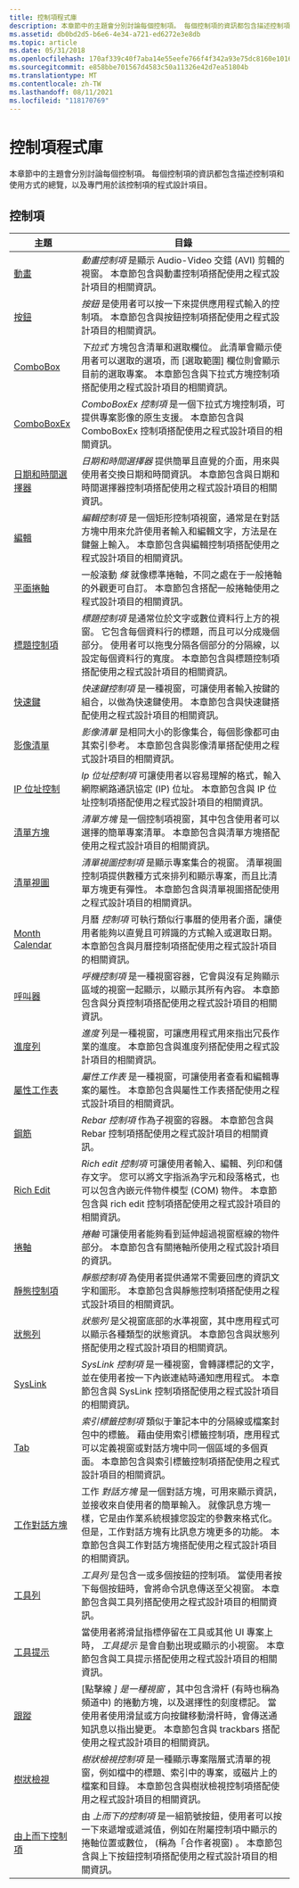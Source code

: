 ```yaml
---
title: 控制項程式庫
description: 本章節中的主題會分別討論每個控制項。 每個控制項的資訊都包含描述控制項和使用方式的總覽，以及專門用於該控制項的程式設計項目。
ms.assetid: db0bd2d5-b6e6-4e34-a721-ed6272e3e8db
ms.topic: article
ms.date: 05/31/2018
ms.openlocfilehash: 170af339c40f7aba14e55eefe766f4f342a93e75dc8160e1016dfd39f432e0d6
ms.sourcegitcommit: e858bbe701567d4583c50a11326e42d7ea51804b
ms.translationtype: MT
ms.contentlocale: zh-TW
ms.lasthandoff: 08/11/2021
ms.locfileid: "118170769"
---
```

# <a name="control-library"></a>控制項程式庫

本章節中的主題會分別討論每個控制項。 每個控制項的資訊都包含描述控制項和使用方式的總覽，以及專門用於該控制項的程式設計項目。

## <a name="controls"></a>控制項



| 主題                                                              | 目錄                                                                                                                                                                                                                                                                                                                                                                           |
|--------------------------------------------------------------------|------------------------------------------------------------------------------------------------------------------------------------------------------------------------------------------------------------------------------------------------------------------------------------------------------------------------------------------------------------------------------------|
| [動畫](animation-control-reference.md)                       | *動畫控制項* 是顯示 Audio-Video 交錯 (AVI) 剪輯的視窗。 本章節包含與動畫控制項搭配使用之程式設計項目的相關資訊。<br/>                                                                                                                                                                                  |
| [按鈕](buttons.md)                                              | *按鈕* 是使用者可以按一下來提供應用程式輸入的控制項。 本章節包含與按鈕控制項搭配使用之程式設計項目的相關資訊。 <br/>                                                                                                                                                                                             |
| [ComboBox](combo-boxes.md)                                        | *下拉式* 方塊包含清單和選取欄位。 此清單會顯示使用者可以選取的選項，而 [選取範圍] 欄位則會顯示目前的選取專案。 本章節包含與下拉式方塊控制項搭配使用之程式設計項目的相關資訊。 <br/>                                                                                                   |
| [ComboBoxEx](comboboxex-control-reference.md)                     | *ComboBoxEx 控制項* 是一個下拉式方塊控制項，可提供專案影像的原生支援。 本章節包含與 ComboBoxEx 控制項搭配使用之程式設計項目的相關資訊。 <br/>                                                                                                                                                                            |
| [日期和時間選擇器](date-and-time-picker-control-reference.md) | *日期和時間選擇器* 提供簡單且直覺的介面，用來與使用者交換日期和時間資訊。 本章節包含與日期和時間選擇器控制項搭配使用之程式設計項目的相關資訊。 <br/>                                                                                                                          |
| [編輯](edit-controls.md)                                          | *編輯控制項* 是一個矩形控制項視窗，通常是在對話方塊中用來允許使用者輸入和編輯文字，方法是在鍵盤上輸入。 本章節包含與編輯控制項搭配使用之程式設計項目的相關資訊。 <br/>                                                                                                                        |
| [平面捲軸](flat-scroll-bars-reference.md)                  | 一般滾動 *條* 就像標準捲軸，不同之處在于一般捲軸的外觀更可自訂。 本章節包含搭配一般捲軸使用之程式設計項目的相關資訊。 <br/>                                                                                                                                                  |
| [標題控制項](header-control-reference.md)                     | *標題控制項* 是通常位於文字或數位資料行上方的視窗。 它包含每個資料行的標題，而且可以分成幾個部分。 使用者可以拖曳分隔各個部分的分隔線，以設定每個資料行的寬度。 本章節包含與標題控制項搭配使用之程式設計項目的相關資訊。 <br/>                 |
| [快速鍵](hot-key-control-reference.md)                           | *快速鍵控制項* 是一種視窗，可讓使用者輸入按鍵的組合，以做為快速鍵使用。 本章節包含與快速鍵搭配使用之程式設計項目的相關資訊。 <br/>                                                                                                                                                               |
| [影像清單](image-list-reference.md)                             | *影像清單* 是相同大小的影像集合，每個影像都可由其索引參考。 本章節包含與影像清單搭配使用之程式設計項目的相關資訊。 <br/>                                                                                                                                                                     |
| [IP 位址控制](ip-address-control-reference.md)             | *Ip 位址控制項* 可讓使用者以容易理解的格式，輸入網際網路通訊協定 (IP) 位址。 本章節包含與 IP 位址控制項搭配使用之程式設計項目的相關資訊。 <br/>                                                                                                                                                     |
| [清單方塊](list-boxes.md)                                         | *清單方塊* 是一個控制項視窗，其中包含使用者可以選擇的簡單專案清單。 本章節包含與清單方塊搭配使用之程式設計項目的相關資訊。 <br/>                                                                                                                                                                           |
| [清單視圖](list-view-control-reference.md)                       | *清單視圖控制項* 是顯示專案集合的視窗。 清單視圖控制項提供數種方式來排列和顯示專案，而且比清單方塊更有彈性。 本章節包含與清單視圖搭配使用之程式設計項目的相關資訊。 <br/>                                                                                         |
| [Month Calendar](month-calendar-control-reference.md)             | 月曆 *控制項* 可執行類似行事曆的使用者介面，讓使用者能夠以直覺且可辨識的方式輸入或選取日期。 本章節包含與月曆控制項搭配使用之程式設計項目的相關資訊。<br/>                                                                                              |
| [呼叫器](pager-control-reference.md)                               | *呼機控制項* 是一種視窗容器，它會與沒有足夠顯示區域的視窗一起顯示，以顯示其所有內容。 本章節包含與分頁控制項搭配使用之程式設計項目的相關資訊。<br/>                                                                                                                                        |
| [進度列](progress-bar-control-reference.md)                 | *進度* 列是一種視窗，可讓應用程式用來指出冗長作業的進度。 本章節包含與進度列搭配使用之程式設計項目的相關資訊。<br/>                                                                                                                                                                     |
| [屬性工作表](property-sheet-reference.md)                     | *屬性工作表* 是一種視窗，可讓使用者查看和編輯專案的屬性。 本章節包含與屬性工作表搭配使用之程式設計項目的相關資訊。<br/>                                                                                                                                                                             |
| [鋼筋](rebar-control-reference.md)                               | *Rebar 控制項* 作為子視窗的容器。 本章節包含與 Rebar 控制項搭配使用之程式設計項目的相關資訊。<br/>                                                                                                                                                                                                                     |
| [Rich Edit](rich-edit-controls.md)                                | *Rich edit 控制項* 可讓使用者輸入、編輯、列印和儲存文字。 您可以將文字指派為字元和段落格式，也可以包含內嵌元件物件模型 (COM) 物件。 本章節包含與 rich edit 控制項搭配使用之程式設計項目的相關資訊。<br/>                                                                 |
| [捲軸](scroll-bars.md)                                      | *捲軸* 可讓使用者能夠看到延伸超過視窗框線的物件部分。 本章節包含有關捲軸所使用之程式設計項目的資訊。<br/>                                                                                                                                                         |
| [靜態控制項](static-controls.md)                              | *靜態控制項* 為使用者提供通常不需要回應的資訊文字和圖形。 本章節包含與靜態控制項搭配使用之程式設計項目的相關資訊。<br/>                                                                                                                                                               |
| [狀態列](status-bar-reference.md)                             | *狀態列* 是父視窗底部的水準視窗，其中應用程式可以顯示各種類型的狀態資訊。 本章節包含與狀態列搭配使用之程式設計項目的相關資訊。<br/>                                                                                                                                 |
| [SysLink](syslink-control-entry.md)                               | *SysLink 控制項* 是一種視窗，會轉譯標記的文字，並在使用者按一下內嵌連結時通知應用程式。 本章節包含與 SysLink 控制項搭配使用之程式設計項目的相關資訊。<br/>                                                                                                                                            |
| [Tab](tab-control-reference.md)                                   | *索引標籤控制項* 類似于筆記本中的分隔線或檔案封包中的標籤。 藉由使用索引標籤控制項，應用程式可以定義視窗或對話方塊中同一個區域的多個頁面。 本章節包含與索引標籤控制項搭配使用之程式設計項目的相關資訊。<br/>                                                                      |
| [工作對話方塊](task-dialogs.md)                                    | 工作 *對話方塊* 是一個對話方塊，可用來顯示資訊，並接收來自使用者的簡單輸入。 就像訊息方塊一樣，它是由作業系統根據您設定的參數來格式化。 但是，工作對話方塊有比訊息方塊更多的功能。 本章節包含與工作對話方塊搭配使用之程式設計項目的相關資訊。<br/> |
| [工具列](toolbar-control-reference.md)                           | *工具列* 是包含一或多個按鈕的控制項。 當使用者按下每個按鈕時，會將命令訊息傳送至父視窗。 本章節包含與工具列搭配使用之程式設計項目的相關資訊。<br/>                                                                                                                                     |
| [工具提示](tooltip-control-reference.md)                           | 當使用者將滑鼠指標停留在工具或其他 UI 專案上時， *工具提示* 是會自動出現或顯示的小視窗。 本章節包含與工具提示搭配使用之程式設計項目的相關資訊。<br/>                                                                                                                                 |
| [跟蹤](trackbar-control-reference.md)                         | [點擊線 *] 是一種視窗* ，其中包含滑杆 (有時也稱為頻道中) 的捲動方塊，以及選擇性的刻度標記。 當使用者使用滑鼠或方向按鍵移動滑杆時，會傳送通知訊息以指出變更。 本章節包含與 trackbars 搭配使用之程式設計項目的相關資訊。<br/>                  |
| [樹狀檢視](tree-view-control-reference.md)                       | *樹狀檢視控制項* 是一種顯示專案階層式清單的視窗，例如檔中的標題、索引中的專案，或磁片上的檔案和目錄。 本章節包含與樹狀檢視控制項搭配使用之程式設計項目的相關資訊。<br/>                                                                                       |
| [由上而下控制項](up-down-control-reference.md)                   | 由 *上而下的控制項* 是一組箭號按鈕，使用者可以按一下來遞增或遞減值，例如在附屬控制項中顯示的捲軸位置或數位， (稱為「合作者視窗) 。 本章節包含與上下按鈕控制項搭配使用之程式設計項目的相關資訊。<br/>                                                                 |



 

 

 





